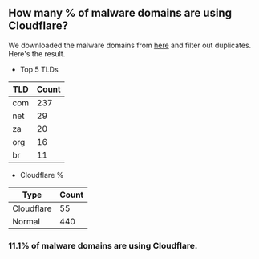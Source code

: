 ## How many % of malware domains are using Cloudflare?


We downloaded the malware domains from [here](https://urlhaus.abuse.ch) and filter out duplicates.
Here's the result.


[//]: # (start replacement)


- Top 5 TLDs

| TLD | Count |
| --- | --- |
| com | 237 |
| net | 29 |
| za | 20 |
| org | 16 |
| br | 11 |


- Cloudflare %

| Type | Count |
| --- | --- |
| Cloudflare | 55 |
| Normal | 440 |


### 11.1% of malware domains are using Cloudflare.